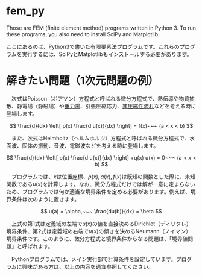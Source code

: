 # fem_py

Those are FEM (finite element method) programs written in Python 3. To run these programs, you also need to install SciPy and Matplotlib.

ここにあるのは、Python3で書いた有限要素法プログラムです。これらのプログラムを実行するには、SciPyとMatplotlibもインストールする必要があります。


# 解きたい問題（1次元問題の例）

　次式はPoisson（ポアソン）方程式と呼ばれる微分方程式で、熱伝導や物質拡散、静電場（静磁場）や<a href="https://teenaka.at.webry.info/201704/article_7.html">重力場</a>、引張圧縮応力、<a href="https://takun-physics.net/10186/">非圧縮性流れ</a>などを考える時に登場します。
 
$$ \frac{d}{dx} \left[ p(x) \frac{d u(x)}{dx} \right] = f(x)~~~ (a < x < b) $$

　また、次式はHelmholtz（ヘルムホルツ）方程式と呼ばれる微分方程式で、水面波、固体の振動、音波、電磁波などを考える時に登場します。

$$ \frac{d}{dx} \left[ p(x) \frac{d u(x)}{dx} \right] +q(x) u(x) = 0~~~ (a < x < b) $$
 
　プログラムでは、$x$は位置座標、$p(x),q(x),f(x)$は既知の関数とした際に、未知関数である$u(x)$を計算します。なお、微分方程式だけでは解が一意に定まらないため、プログラムでは何か適当な境界条件を定める必要があります。例えば、境界条件は次のように置きます。

$$ u(a) = \alpha,~~~     \frac{du(b)}{dx} = \beta $$

　上式の第1式は定義域の左端で$u(x)$の値を直接決めるDirichlet（ディリクレ）境界条件、第2式は定義域の右端で$u(x)$の傾きを決めるNeumann（ノイマン）境界条件です。このように、微分方程式と境界条件からなる問題は、「境界値問題」と呼ばれます。
 
　Pythonプログラムでは、メイン実行部で計算条件を設定しています。プログラムに興味がある方は、以上の内容を適宜参照してください。


